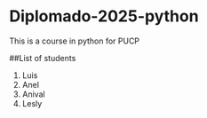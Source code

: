 # Diplomado-2025-python
This is a course in python for PUCP

##List of students
1. Luis
2. Anel
3. Anival
4. Lesly
